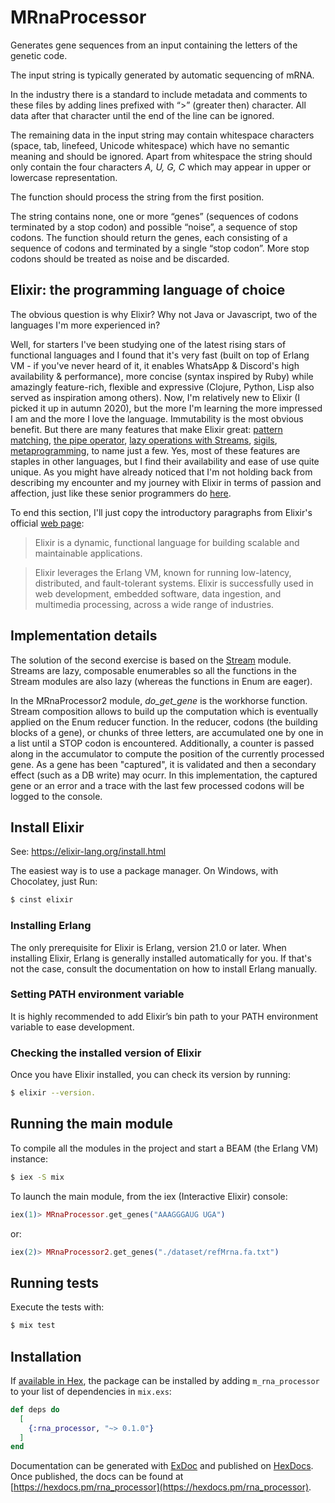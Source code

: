 # MRnaProcessor

 Generates gene sequences from an input containing the letters of the genetic code. 
 
 The input string is typically generated by automatic sequencing of mRNA. 

 In the industry there is a standard to include metadata and comments to these files by adding lines prefixed with “>” (greater then) character. All data after that character until the end of the line can be ignored. 

 The remaining data in the input string may contain whitespace characters (space, tab, linefeed, Unicode whitespace) which have no semantic meaning and should be ignored.
 Apart from whitespace the string should only contain the four characters *A, U, G, C* which may appear in upper or lowercase representation. 
 
 The function should process the string from the first position. 
 
 The string contains none, one or more “genes” (sequences of codons terminated by a stop codon) and possible “noise”, a sequence of stop codons. The function should return the genes, each consisting of a sequence of codons and terminated by a single “stop codon”. More stop codons should be treated as noise and be discarded.

## Elixir: the programming language of choice
The obvious question is why Elixir? Why not Java or Javascript, two of the languages I'm more experienced in?

Well, for starters I've been studying one of the latest rising stars of functional languages and I found that it's very fast (built on top of Erlang VM - if you've never heard of it, it enables WhatsApp & Discord's high availability & performance), more concise (syntax inspired by Ruby) while amazingly feature-rich, flexible and expressive (Clojure, Python, Lisp also served as inspiration among others). Now, I'm relatively new to Elixir (I picked it up in autumn 2020), but the more I'm learning the more impressed I am and the more I love the language. Immutability is the most obvious benefit. But there are many features that make Elixir great: [pattern matching](https://elixir-lang.org/getting-started/pattern-matching.html), [the pipe operator](https://elixir-lang.org/getting-started/enumerables-and-streams.html#the-pipe-operator), [lazy operations with Streams](https://elixir-lang.org/getting-started/enumerables-and-streams.html#streams), [sigils](https://elixir-lang.org/getting-started/sigils.html), [metaprogramming](https://elixir-lang.org/getting-started/meta/quote-and-unquote.html), to name just a few. Yes, most of these features are staples in other languages, but I find their availability and ease of use quite unique. As you might have already noticed that I'm not holding back from describing my encounter and my journey with Elixir in terms of passion and affection, just like these senior programmers do [here](https://exercism.io/tracks/elixir/mentors).

To end this section, I'll just copy the introductory paragraphs from Elixir's official [web page](https://elixir-lang.org/):

> Elixir is a dynamic, functional language for building scalable and maintainable applications.

> Elixir leverages the Erlang VM, known for running low-latency, distributed, and fault-tolerant systems. Elixir is successfully used in web development, embedded software, data ingestion, and multimedia processing, across a wide range of industries.

## Implementation details

The solution of the second exercise is based on the [Stream](https://elixir-lang.org/getting-started/enumerables-and-streams.html#streams) module.
Streams are lazy, composable enumerables so all the functions in the Stream modules are also lazy (whereas the functions in Enum are eager).

In the MRnaProcessor2 module, *do_get_gene* is the workhorse function. Stream composition allows to build up the computation which is eventually applied on the Enum reducer function. In the reducer, codons (the building blocks of a gene), or chunks of three letters, are accumulated one by one in a list until a STOP codon is encountered. Additionally, a counter is passed along in the accumulator to compute the position of the currently processed gene. As a gene has been "captured", it is validated and then a secondary effect (such as a DB write) may ocurr. In this implementation, the captured gene or an error and a trace with the last few processed codons will be logged to the console.

## Install Elixir

See: https://elixir-lang.org/install.html 

The easiest way is to use a package manager. On Windows, with Chocolatey, just Run: 

```bash
$ cinst elixir
```

### Installing Erlang
The only prerequisite for Elixir is Erlang, version 21.0 or later. When installing Elixir, Erlang is generally installed automatically for you. If that's not the case, consult the documentation on how to install Erlang manually.

### Setting PATH environment variable
It is highly recommended to add Elixir’s bin path to your PATH environment variable to ease development.

### Checking the installed version of Elixir
Once you have Elixir installed, you can check its version by running:

```bash
$ elixir --version.
```

## Running the main module

To compile all the modules in the project and start a BEAM (the Erlang VM) instance:

```bash
$ iex -S mix
```

To launch the main module, from the iex (Interactive Elixir) console: 
```elixir
iex(1)> MRnaProcessor.get_genes("AAAGGGAUG UGA")
```
or: 

```elixir
iex(2)> MRnaProcessor2.get_genes("./dataset/refMrna.fa.txt")
```

## Running tests

Execute the tests with:

```bash
$ mix test
```

## Installation

If [available in Hex](https://hex.pm/docs/publish), the package can be installed
by adding `m_rna_processor` to your list of dependencies in `mix.exs`:

```elixir
def deps do
  [
    {:rna_processor, "~> 0.1.0"}
  ]
end
```

Documentation can be generated with [ExDoc](https://github.com/elixir-lang/ex_doc)
and published on [HexDocs](https://hexdocs.pm). Once published, the docs can
be found at [https://hexdocs.pm/rna_processor](https://hexdocs.pm/rna_processor).

